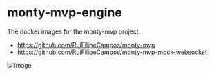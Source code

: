# monty-mvp-engine
The docker images for the monty-mvp project.


- https://github.com/RuiFilipeCampos/monty-mvp
- https://github.com/RuiFilipeCampos/monty-mvp-mock-websocket


![image](https://user-images.githubusercontent.com/63464503/165118815-67073ec8-e063-4804-88fe-2c9494db6b03.png)
